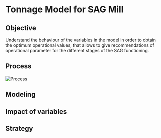 # Tonnage Model for SAG Mill

## Objective
Understand the behaviour of the variables in the model in order to obtain the optimum operational values, that allows to give recommendations of operational parameter for the different stages of the SAG functioning.

## Process
![Process](https://user-images.githubusercontent.com/79235844/195991695-301654f0-0c71-4478-b4f7-0cc654cfcf30.png)

## Modeling



## Impact of variables



## Strategy


